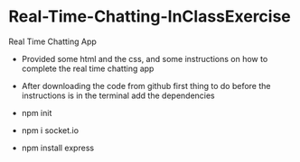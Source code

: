 # Real-Time-Chatting-InClassExercise
 Real Time Chatting App

 - Provided some html and the css, and some instructions on how to complete the real time chatting app

 - After downloading the code from github first thing to do before the instructions is 
   in the terminal add the dependencies

- npm init

- npm i socket.io

- npm install express